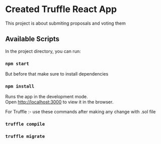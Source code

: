 # Created Truffle React App

This project is about submiting proposals and voting them

## Available Scripts

In the project directory, you can run:

### `npm start`

But before that make sure to install dependencies

### `npm install`

Runs the app in the development mode.\
Open [http://localhost:3000](http://localhost:3000) to view it in the browser.

For Truffle :-
use these commands after making any change with .sol file

### `truffle compile`

### `truffle migrate`
